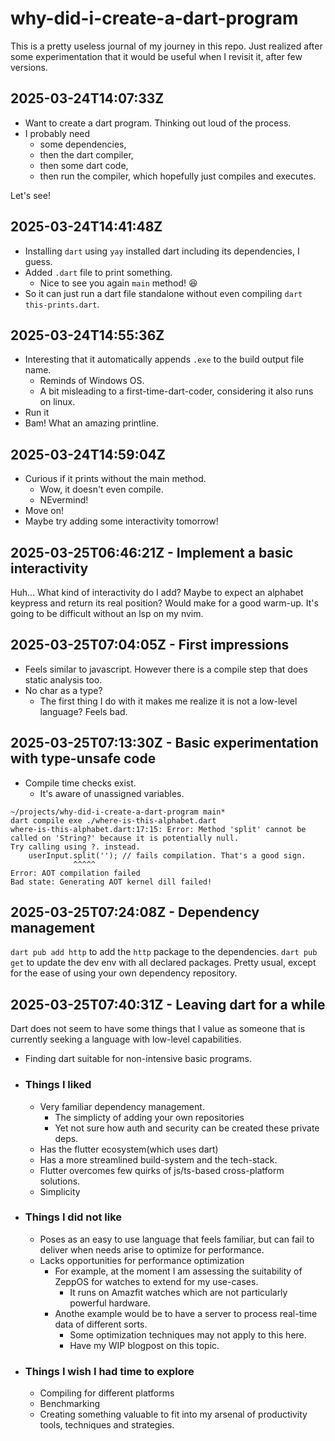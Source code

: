 # why-did-i-create-a-dart-program

This is a pretty useless journal of my journey in this repo.
Just realized after some experimentation that it would be useful when I revisit it, after few versions.

## 2025-03-24T14:07:33Z

- Want to create a dart program. Thinking out loud of the process.
- I probably need
  - some dependencies,
  - then the dart compiler,
  - then some dart code,
  - then run the compiler, which hopefully just compiles and executes.

Let's see!

## 2025-03-24T14:41:48Z

- Installing `dart` using `yay` installed dart including its dependencies, I guess.
- Added `.dart` file to print something.
  - Nice to see you again `main` method! 😆
- So it can just run a dart file standalone without even compiling `dart this-prints.dart`.

## 2025-03-24T14:55:36Z

- Interesting that it automatically appends `.exe` to the build output file name.
  - Reminds of Windows OS.
  - A bit misleading to a first-time-dart-coder, considering it also runs on linux.
- Run it
- Bam! What an amazing printline.

## 2025-03-24T14:59:04Z

- Curious if it prints without the main method.
  - Wow, it doesn't even compile.
  - NEvermind!
- Move on!
- Maybe try adding some interactivity tomorrow!

## 2025-03-25T06:46:21Z - Implement a basic interactivity

Huh... What kind of interactivity do I add?
Maybe to expect an alphabet keypress and return its real position? Would make for a good warm-up.
It's going to be difficult without an lsp on my nvim.

## 2025-03-25T07:04:05Z - First impressions

- Feels similar to javascript. However there is a compile step that does static analysis too.
- No char as a type?
  - The first thing I do with it makes me realize it is not a low-level language? Feels bad.

## 2025-03-25T07:13:30Z - Basic experimentation with type-unsafe code

- Compile time checks exist.
  - It's aware of unassigned variables.

```
~/projects/why-did-i-create-a-dart-program main*
dart compile exe ./where-is-this-alphabet.dart
where-is-this-alphabet.dart:17:15: Error: Method 'split' cannot be called on 'String?' because it is potentially null.
Try calling using ?. instead.
    userInput.split(''); // fails compilation. That's a good sign.
              ^^^^^
Error: AOT compilation failed
Bad state: Generating AOT kernel dill failed!

```

## 2025-03-25T07:24:08Z - Dependency management

`dart pub add http` to add the `http` package to the dependencies.
`dart pub get` to update the dev env with all declared packages.
Pretty usual, except for the ease of using your own dependency repository.

## 2025-03-25T07:40:31Z - Leaving dart for a while

Dart does not seem to have some things that I value as someone that is currently seeking a language with low-level capabilities.

- Finding dart suitable for non-intensive basic programs.
- ### Things I liked
  - Very familiar dependency management.
    - The simplicty of adding your own repositories
    - Yet not sure how auth and security can be created these private deps.
  - Has the flutter ecosystem(which uses dart)
  - Has a more streamlined build-system and the tech-stack.
  - Flutter overcomes few quirks of js/ts-based cross-platform solutions.
  - Simplicity
- ### Things I did not like
  - Poses as an easy to use language that feels familiar, but can fail to deliver when needs arise to optimize for performance.
  - Lacks opportunities for performance optimization
    - For example, at the moment I am assessing the suitability of ZeppOS for watches to extend for my use-cases.
      - It runs on Amazfit watches which are not particularly powerful hardware.
    - Anothe example would be to have a server to process real-time data of different sorts.
      - Some optimization techniques may not apply to this here.
      - Have my WIP blogpost on this topic.
- ### Things I wish I had time to explore
  - Compiling for different platforms
  - Benchmarking
  - Creating something valuable to fit into my arsenal of productivity tools, techniques and strategies.
